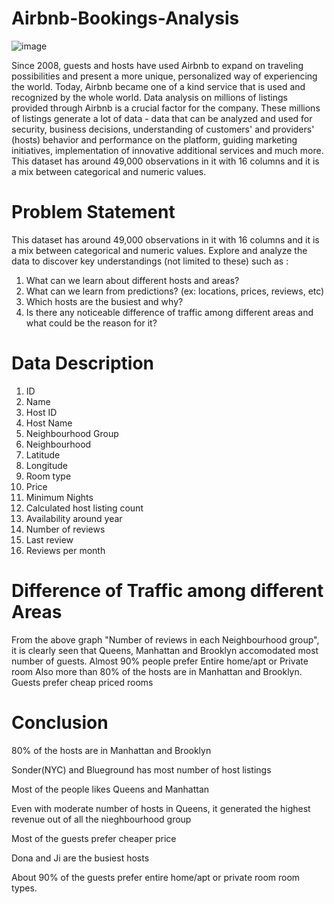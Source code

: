 # Airbnb-Bookings-Analysis
![image](https://user-images.githubusercontent.com/102351402/166670260-4ed96620-08cf-4609-9b60-415ef010af3d.png)

Since 2008, guests and hosts have used Airbnb to expand on traveling possibilities and present a more unique, personalized way of experiencing the world. Today, Airbnb became one of a kind service that is used and recognized by the whole world. Data analysis on millions of listings provided through Airbnb is a crucial factor for the company. These millions of listings generate a lot of data - data that can be analyzed and used for security, business decisions, understanding of customers' and providers' (hosts) behavior and performance on the platform, guiding marketing initiatives, implementation of innovative additional services and much more. This dataset has around 49,000 observations in it with 16 columns and it is a mix between categorical and numeric values.

# Problem Statement 
This dataset has around 49,000 observations in it with 16 columns and it is a mix between categorical and numeric values.
Explore and analyze the data to discover key understandings (not limited to these) such as :
1. What can we learn about different hosts and areas?
2. What can we learn from predictions? (ex: locations, prices, reviews, etc)
3. Which hosts are the busiest and why?
4. Is there any noticeable difference of traffic among different areas and what could be the reason for it?

# Data Description

1. ID
2. Name
3. Host ID
4. Host Name
5. Neighbourhood Group
6. Neighbourhood
7. Latitude
8. Longitude
9. Room type
10. Price
11. Minimum Nights
12. Calculated host listing count
13. Availability around year
14. Number of reviews
15. Last review
16. Reviews per month


# Difference of Traffic among different Areas
From the above graph "Number of reviews in each Neighbourhood group", it is clearly seen that Queens, Manhattan and Brooklyn accomodated most number of guests.
Almost 90% people prefer Entire home/apt or Private room
Also more than 80% of the hosts are in Manhattan and Brooklyn.
Guests prefer cheap priced rooms

# Conclusion
80% of the hosts are in Manhattan and Brooklyn

Sonder(NYC) and Blueground has most number of host listings

Most of the people likes Queens and Manhattan

Even with moderate number of hosts in Queens, it generated the highest revenue out of all the nieghbourhood group

Most of the guests prefer cheaper price

Dona and Ji are the busiest hosts

About 90% of the guests prefer entire home/apt or private room room types.
